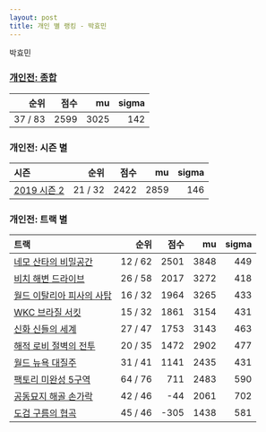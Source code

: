 ```yaml
---
layout: post
title: 개인 별 랭킹 - 박효민
---
```


박효민

### [개인전: 종합](../singles-full)

| 순위 | 점수 | mu | sigma |
|---:|---:|---:|---:|
| 37 / 83 | 2599 | 3025 | 142 |

### 개인전: 시즌 별

| 시즌 | 순위 | 점수 | mu | sigma |
|:---|---:|---:|---:|---:|
| [2019 시즌 2](../s2019_2) | 21 / 32 | 2422 | 2859 | 146 |

### 개인전: 트랙 별

| 트랙 | 순위 | 점수 | mu | sigma |
|:---|---:|---:|---:|---:|
| [네모 산타의 비밀공간](../santa) | 12 / 62 | 2501 | 3848 | 449 |
| [비치 해변 드라이브](../haebyun) | 26 / 58 | 2017 | 3272 | 418 |
| [월드 이탈리아 피사의 사탑](../pizza) | 16 / 32 | 1964 | 3265 | 433 |
| [WKC 브라질 서킷](../brazil) | 15 / 32 | 1861 | 3154 | 431 |
| [신화 신들의 세계](../shinsegye) | 27 / 47 | 1753 | 3143 | 463 |
| [해적 로비 절벽의 전투](../lobby) | 20 / 35 | 1472 | 2902 | 477 |
| [월드 뉴욕 대질주](../newyork) | 31 / 41 | 1141 | 2435 | 431 |
| [팩토리 미완성 5구역](../district5) | 64 / 76 | 711 | 2483 | 590 |
| [공동묘지 해골 손가락](../haeson) | 42 / 46 | -44 | 2061 | 702 |
| [도검 구름의 협곡](../hyupgog) | 45 / 46 | -305 | 1438 | 581 |
